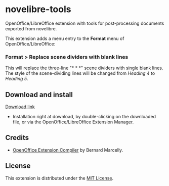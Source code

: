 # novelibre-tools

OpenOffice/LibreOffice extension with tools for post-processing documents exported from novelibre.

This extension adds a menu entry to the **Format** menu of OpenOffice/LibreOffice:

### Format > Replace scene dividers with blank lines

This will replace the three-line "* * *" scene dividers
with single blank lines. The style of the scene-dividing
lines will be changed from  _Heading 4_  to  _Heading 5_.

## Download and install

[Download link](https://raw.githubusercontent.com/peter88213/novelibre-tools/main/novelibre-tools-0.1.3.oxt)

* Installation right at download, by double-clicking on the downloaded file, or via the OpenOffice/LibreOffice Extension Manager.


## Credits

- [OpenOffice Extension Compiler](https://wiki.openoffice.org/wiki/Extensions_Packager#Extension_Compiler) by Bernard Marcelly.

## License

This extension is distributed under the [MIT License](http://www.opensource.org/licenses/mit-license.php).
